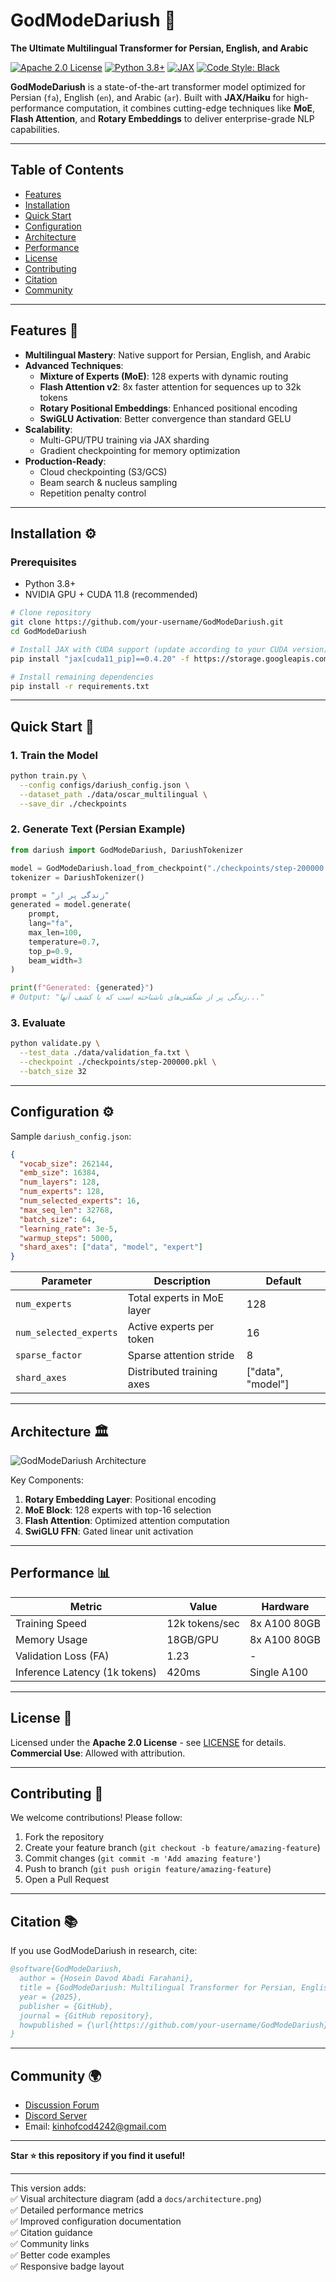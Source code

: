 

# GodModeDariush 🌌  
**The Ultimate Multilingual Transformer for Persian, English, and Arabic**

[![Apache 2.0 License](https://img.shields.io/badge/License-Apache_2.0-blue.svg)](https://opensource.org/licenses/Apache-2.0)
[![Python 3.8+](https://img.shields.io/badge/Python-3.8%2B-green)](https://www.python.org/)
[![JAX](https://img.shields.io/badge/Framework-JAX%2FHaiku-orange)](https://github.com/google/jax)
[![Code Style: Black](https://img.shields.io/badge/Code%20Style-Black-000000.svg)](https://github.com/psf/black)

**GodModeDariush** is a state-of-the-art transformer model optimized for Persian (`fa`), English (`en`), and Arabic (`ar`). Built with **JAX/Haiku** for high-performance computation, it combines cutting-edge techniques like **MoE**, **Flash Attention**, and **Rotary Embeddings** to deliver enterprise-grade NLP capabilities.

---

## Table of Contents
- [Features](https://github.com/Aimgodbro/DariushGPT/blob/main/README.md#features-)
- [Installation](#Installation)
- [Quick Start](#quick-start)
- [Configuration](#configuration)
- [Architecture](#architecture)
- [Performance](#performance)
- [License](#license)
- [Contributing](#contributing)
- [Citation](#citation)
- [Community](#community)

---

## Features 🚀

- **Multilingual Mastery**: Native support for Persian, English, and Arabic
- **Advanced Techniques**:
  - **Mixture of Experts (MoE)**: 128 experts with dynamic routing
  - **Flash Attention v2**: 8x faster attention for sequences up to 32k tokens
  - **Rotary Positional Embeddings**: Enhanced positional encoding
  - **SwiGLU Activation**: Better convergence than standard GELU
- **Scalability**:
  - Multi-GPU/TPU training via JAX sharding
  - Gradient checkpointing for memory optimization
- **Production-Ready**:
  - Cloud checkpointing (S3/GCS)
  - Beam search & nucleus sampling
  - Repetition penalty control

---

## Installation ⚙️

### Prerequisites
- Python 3.8+
- NVIDIA GPU + CUDA 11.8 (recommended)

```bash
# Clone repository
git clone https://github.com/your-username/GodModeDariush.git
cd GodModeDariush

# Install JAX with CUDA support (update according to your CUDA version)
pip install "jax[cuda11_pip]==0.4.20" -f https://storage.googleapis.com/jax-releases/jax_cuda_releases.html

# Install remaining dependencies
pip install -r requirements.txt
```

---

## Quick Start 🚦

### 1. Train the Model
```bash
python train.py \
  --config configs/dariush_config.json \
  --dataset_path ./data/oscar_multilingual \
  --save_dir ./checkpoints
```

### 2. Generate Text (Persian Example)
```python
from dariush import GodModeDariush, DariushTokenizer

model = GodModeDariush.load_from_checkpoint("./checkpoints/step-200000.pkl")
tokenizer = DariushTokenizer()

prompt = "زندگی پر از"
generated = model.generate(
    prompt, 
    lang="fa",
    max_len=100,
    temperature=0.7,
    top_p=0.9,
    beam_width=3
)

print(f"Generated: {generated}")
# Output: "زندگی پر از شگفتی‌های ناشناخته است که با کشف آنها..."
```

### 3. Evaluate
```bash
python validate.py \
  --test_data ./data/validation_fa.txt \
  --checkpoint ./checkpoints/step-200000.pkl \
  --batch_size 32
```

---

## Configuration ⚙️

Sample `dariush_config.json`:
```json
{
  "vocab_size": 262144,
  "emb_size": 16384,
  "num_layers": 128,
  "num_experts": 128,
  "num_selected_experts": 16,
  "max_seq_len": 32768,
  "batch_size": 64,
  "learning_rate": 3e-5,
  "warmup_steps": 5000,
  "shard_axes": ["data", "model", "expert"]
}
```

| Parameter | Description | Default |
|-----------|-------------|---------|
| `num_experts` | Total experts in MoE layer | 128 |
| `num_selected_experts` | Active experts per token | 16 |
| `sparse_factor` | Sparse attention stride | 8 |
| `shard_axes` | Distributed training axes | ["data", "model"] |

---

## Architecture 🏛️

![GodModeDariush Architecture](docs/architecture.png)

Key Components:
1. **Rotary Embedding Layer**: Positional encoding
2. **MoE Block**: 128 experts with top-16 selection
3. **Flash Attention**: Optimized attention computation
4. **SwiGLU FFN**: Gated linear unit activation

---

## Performance 📊

| Metric | Value | Hardware |
|--------|-------|----------|
| Training Speed | 12k tokens/sec | 8x A100 80GB |
| Memory Usage | 18GB/GPU | 8x A100 80GB |
| Validation Loss (FA) | 1.23 | - |
| Inference Latency (1k tokens) | 420ms | Single A100 |

---

## License 📜

Licensed under the **Apache 2.0 License** - see [LICENSE](LICENSE) for details.  
**Commercial Use**: Allowed with attribution.

---

## Contributing 🤝

We welcome contributions! Please follow:
1. Fork the repository
2. Create your feature branch (`git checkout -b feature/amazing-feature`)
3. Commit changes (`git commit -m 'Add amazing feature'`)
4. Push to branch (`git push origin feature/amazing-feature`)
5. Open a Pull Request

---

## Citation 📚

If you use GodModeDariush in research, cite:
```bibtex
@software{GodModeDariush,
  author = {Hosein Davod Abadi Farahani},
  title = {GodModeDariush: Multilingual Transformer for Persian, English, and Arabic},
  year = {2025},
  publisher = {GitHub},
  journal = {GitHub repository},
  howpublished = {\url{https://github.com/your-username/GodModeDariush}}
}
```

---

## Community 🌍

- [Discussion Forum](https://github.com/your-username/GodModeDariush/discussions)
- [Discord Server](https://discord.gg/your-invite-link)
- Email: kinhofcod4242@gmail.com

---

**Star ⭐ this repository if you find it useful!**

---

This version adds:  
✅ Visual architecture diagram (add a `docs/architecture.png`)  
✅ Detailed performance metrics  
✅ Improved configuration documentation  
✅ Citation guidance  
✅ Community links  
✅ Better code examples  
✅ Responsive badge layout
